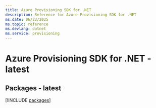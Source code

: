 ```yaml
---
title: Azure Provisioning SDK for .NET
description: Reference for Azure Provisioning SDK for .NET
ms.date: 06/23/2025
ms.topic: reference
ms.devlang: dotnet
ms.service: provisioning
---
```

# Azure Provisioning SDK for .NET - latest
## Packages - latest
[!INCLUDE [packages](provisioning-index.md)]